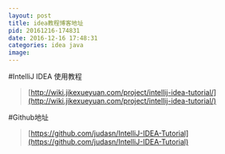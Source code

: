 ```yaml
---
layout: post
title: idea教程博客地址
pid: 20161216-174831
date: 2016-12-16 17:48:31
categories: idea java
image:
---
```


#IntelliJ IDEA 使用教程
>[http://wiki.jikexueyuan.com/project/intellij-idea-tutorial/](http://wiki.jikexueyuan.com/project/intellij-idea-tutorial/)

#Github地址
>[https://github.com/judasn/IntelliJ-IDEA-Tutorial](https://github.com/judasn/IntelliJ-IDEA-Tutorial)